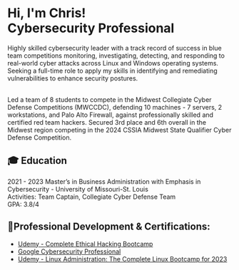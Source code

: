 <h1>Hi, I'm Chris! <br> Cybersecurity Professional</a> </h1>
Highly skilled cybersecurity leader with a track record of success in blue team competitions monitoring, investigating, detecting, and responding to real-world cyber attacks across Linux and Windows operating systems. Seeking a full-time role to apply my skills in identifying and remediating vulnerabilities to enhance security postures.

<br> Led a team of 8 students to compete in the Midwest Collegiate Cyber Defense Competitions (MWCCDC), defending 10 machines - 7 servers, 2 workstations, and Palo Alto Firewall, against professionally skilled and certified red team hackers. 
Secured 3rd place and 6th overall in the Midwest region competing in the 2024 CSSIA Midwest State Qualifier Cyber Defense Competition. 

<h2> 🎓 Education </h2>
2021 - 2023	Master’s in Business Administration with Emphasis in Cybersecurity - University of Missouri-St. Louis <br> Activities: Team Captain, Collegiate Cyber Defense Team <br> GPA: 3.8/4



 <h2>📄Professional Development & Certifications:</h2>
 
  - [Udemy - Complete Ethical Hacking Bootcamp](https://www.udemy.com/certificate/UC-decee760-279e-44f8-ae91-6fe20473a3e6/)
  - [Google Cybersecurity Professional](https://coursera.org/share/3cf93cc18aaeb7ed555e402d93da7709)
  - [Udemy - Linux Administration: The Complete Linux Bootcamp for 2023](https://www.udemy.com/certificate/UC-2c22cee7-5bd7-4dc1-b9dc-26e1eb7b5aed/)

<!--

Here are some ideas to get you started:

- 🔭 I’m currently working on ...
- 🌱 I’m currently learning ...
- 👯 I’m looking to collaborate on ...
- 🤔 I’m looking for help with ...
- 💬 Ask me about ...
- 📫 How to reach me: ...
- 😄 Pronouns: ...
- ⚡ Fun fact: ...
-->
